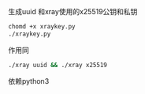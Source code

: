 生成uuid 和xray使用的x25519公钥和私钥
```bash
chomd +x xraykey.py 
./xraykey.py
```
作用同
```bash
./xray uuid && ./xray x25519
```
依赖python3
